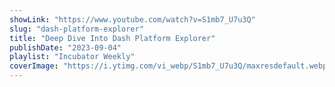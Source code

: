 ```yaml
---
showLink: "https://www.youtube.com/watch?v=S1mb7_U7u3Q"
slug: "dash-platform-explorer"
title: "Deep Dive Into Dash Platform Explorer"
publishDate: "2023-09-04"
playlist: "Incubator Weekly"
coverImage: "https://i.ytimg.com/vi_webp/S1mb7_U7u3Q/maxresdefault.webp"
---
```

